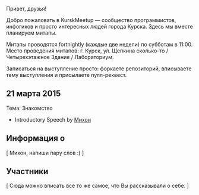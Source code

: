 Привет, друзья!

Добро пожаловать в KurskMeetup — сообщество программистов, инфогиков и просто интересных людей города Курска. Здесь мы вместе планируем митапы.

Митапы проводятся fortnightly (каждые две недели) по субботам в 11:00. Место проведения митапов: г. Курск, ул. Щепкина сколько-то / Четырехэтажное Здание / Лабораториум.

Записаться на выступление просто: форкаете репозиторий, вписываете тему выступления и присылаете пулл-реквест.

## 21 марта 2015

Тема: Знакомство

* Introductory Speech by [Михон](https://github.com/diversiya)

## Информация о 

[ Михон, напиши пару слов :) ]

## Участники

[ Сюда можно вписать все то же самое, что Вы рассказывали о себе. ]


